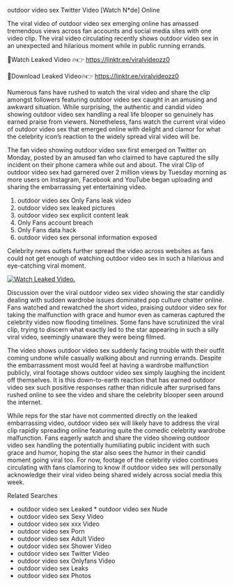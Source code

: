 ﻿outdoor video sex Twitter Video [Watch N*de] Online

The viral video of ﻿outdoor video sex emerging online has amassed tremendous views across fan accounts and social media sites with one video clip. The viral video circulating recently shows ﻿outdoor video sex in an unexpected and hilarious moment while in public running errands. 

🔴Watch Leaked Video 🔥👉  https://linktr.ee/viralvideozz0 

🔴Download Leaked Video🔥👉  https://linktr.ee/viralvideozz0 

Numerous fans have rushed to watch the viral video and share the clip amongst followers featuring ﻿outdoor video sex caught in an amusing and awkward situation. While surprising, the authentic and candid video showing ﻿outdoor video sex handling a real life blooper so genuinely has earned praise from viewers. Nonetheless, fans watch the current viral video of ﻿outdoor video sex that emerged online with delight and clamor for what the celebrity icon’s reaction to the widely spread viral video will be.

The fan video showing ﻿outdoor video sex first emerged on Twitter on Monday, posted by an amused fan who claimed to have captured the silly incident on their phone camera while out and about. The viral Clip of ﻿outdoor video sex had garnered over 2 million views by Tuesday morning as more users on Instagram, Facebook and YouTube began uploading and sharing the embarrassing yet entertaining video. 

1. ﻿outdoor video sex Only Fans leak video
2. ﻿outdoor video sex leaked pictures
3. ﻿outdoor video sex explicit content leak
4. Only Fans account breach
5. Only Fans data hack
6. ﻿outdoor video sex personal information exposed

Celebrity news outlets further spread the video across websites as fans could not get enough of watching ﻿outdoor video sex in such a hilarious and eye-catching viral moment. 

[![Watch Leaked Video.](https://miro.medium.com/v2/resize:fit:828/format:webp/1*cilzJN44JGOrTw9NJCrNHA.gif "Watch Leaked Video")](https://linktr.ee/viralvideozz0)

Discussion over the viral ﻿outdoor video sex video showing the star candidly dealing with sudden wardrobe issues dominated pop culture chatter online. Fans watched and rewatched the short video, praising ﻿outdoor video sex for taking the malfunction with grace and humor even as cameras captured the celebrity video now flooding timelines. Some fans have scrutinized the viral clip, trying to discern what exactly led to the star appearing in such a silly viral video, seemingly unaware they were being filmed.

The video shows ﻿outdoor video sex suddenly facing trouble with their outfit coming undone while casually walking about and running errands. Despite the embarrassment most would feel at having a wardrobe malfunction publicly, viral footage shows ﻿outdoor video sex simply laughing the incident off themselves. It is this down-to-earth reaction that has earned ﻿outdoor video sex such positive responses rather than ridicule after surprised fans rushed online to see the video and share the celebrity blooper seen around the internet.  

While reps for the star have not commented directly on the leaked embarrassing video, ﻿outdoor video sex will likely have to address the viral clip rapidly spreading online featuring quite the comedic celebrity wardrobe malfunction. Fans eagerly watch and share the video showing ﻿outdoor video sex handling the potentially humiliating public incident with such grace and humor, hoping the star also sees the humor in their candid moment going viral too. For now, footage of the celebrity video continues circulating with fans clamoring to know if ﻿outdoor video sex will personally acknowledge their viral video being shared widely across social media this week.

Related Searches
* ﻿outdoor video sex Leaked
﻿* outdoor video sex Nude
* ﻿outdoor video sex Sexy Video
* ﻿outdoor video sex xxx Video
* ﻿outdoor video sex Porn
* ﻿outdoor video sex Adult Video
* ﻿outdoor video sex Shower Video
* ﻿outdoor video sex Twitter Video
* ﻿outdoor video sex Onlyfans Video
* ﻿outdoor video sex Leaks
* ﻿outdoor video sex Photos